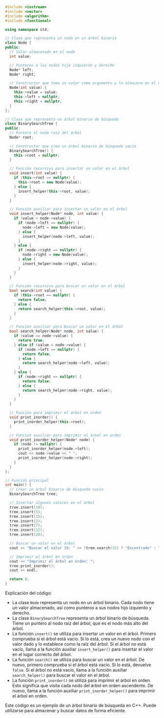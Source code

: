 ```c++
#include <iostream>
#include <vector>
#include <algorithm>
#include <functional>

using namespace std;

// Clase que representa un nodo en un árbol binario
class Node {
public:
  // Valor almacenado en el nodo
  int value;

  // Punteros a los nodos hijo izquierdo y derecho
  Node* left;
  Node* right;

  // Constructor que toma un valor como argumento y lo almacena en el nodo
  Node(int value) {
    this->value = value;
    this->left = nullptr;
    this->right = nullptr;
  }
};

// Clase que representa un árbol binario de búsqueda
class BinarySearchTree {
public:
  // Puntero al nodo raíz del árbol
  Node* root;

  // Constructor que crea un árbol binario de búsqueda vacío
  BinarySearchTree() {
    this->root = nullptr;
  }

  // Función recursiva para insertar un valor en el árbol
  void insert(int value) {
    if (this->root == nullptr) {
      this->root = new Node(value);
    } else {
      insert_helper(this->root, value);
    }
  }

  // Función auxiliar para insertar un valor en el árbol
  void insert_helper(Node* node, int value) {
    if (value < node->value) {
      if (node->left == nullptr) {
        node->left = new Node(value);
      } else {
        insert_helper(node->left, value);
      }
    } else {
      if (node->right == nullptr) {
        node->right = new Node(value);
      } else {
        insert_helper(node->right, value);
      }
    }
  }

  // Función recursiva para buscar un valor en el árbol
  bool search(int value) {
    if (this->root == nullptr) {
      return false;
    } else {
      return search_helper(this->root, value);
    }
  }

  // Función auxiliar para buscar un valor en el árbol
  bool search_helper(Node* node, int value) {
    if (value == node->value) {
      return true;
    } else if (value < node->value) {
      if (node->left == nullptr) {
        return false;
      } else {
        return search_helper(node->left, value);
      }
    } else {
      if (node->right == nullptr) {
        return false;
      } else {
        return search_helper(node->right, value);
      }
    }
  }

  // Función para imprimir el árbol en orden
  void print_inorder() {
    print_inorder_helper(this->root);
  }

  // Función auxiliar para imprimir el árbol en orden
  void print_inorder_helper(Node* node) {
    if (node != nullptr) {
      print_inorder_helper(node->left);
      cout << node->value << " ";
      print_inorder_helper(node->right);
    }
  }
};

// Función principal
int main() {
  // Crear un árbol binario de búsqueda vacío
  BinarySearchTree tree;

  // Insertar algunos valores en el árbol
  tree.insert(10);
  tree.insert(5);
  tree.insert(15);
  tree.insert(2);
  tree.insert(7);
  tree.insert(12);
  tree.insert(20);

  // Buscar un valor en el árbol
  cout << "Buscar el valor 15: " << (tree.search(15) ? "Encontrado" : "No encontrado") << endl;

  // Imprimir el árbol en orden
  cout << "Imprimir el árbol en orden: ";
  tree.print_inorder();
  cout << endl;

  return 0;
}
```

Explicación del código:

* La clase `Node` representa un nodo en un árbol binario. Cada nodo tiene un valor almacenado, así como punteros a sus nodos hijo izquierdo y derecho.
* La clase `BinarySearchTree` representa un árbol binario de búsqueda. Tiene un puntero al nodo raíz del árbol, que es el nodo más alto del árbol.
* La función `insert()` se utiliza para insertar un valor en el árbol. Primero comprueba si el árbol está vacío. Si lo está, crea un nuevo nodo con el valor dado y lo establece como la raíz del árbol. Si el árbol no está vacío, llama a la función auxiliar `insert_helper()` para insertar el valor en el lugar correcto del árbol.
* La función `search()` se utiliza para buscar un valor en el árbol. De nuevo, primero comprueba si el árbol está vacío. Si lo está, devuelve `false`. Si el árbol no está vacío, llama a la función auxiliar `search_helper()` para buscar el valor en el árbol.
* La función `print_inorder()` se utiliza para imprimir el árbol en orden. Esto significa que visita cada nodo del árbol en orden ascendente. De nuevo, llama a la función auxiliar `print_inorder_helper()` para imprimir el árbol en orden.

Este código es un ejemplo de un árbol binario de búsqueda en C++. Puede utilizarse para almacenar y buscar datos de forma eficiente.
